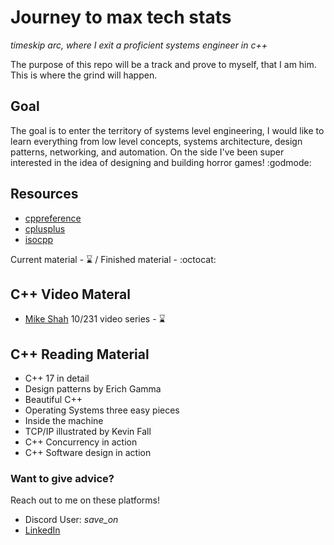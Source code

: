 # Journey to max tech stats
*timeskip arc, where I exit a proficient systems engineer in c++*

The purpose of this repo will be a track and prove to myself, that I am him. This is where the grind will happen.

## Goal
The goal is to enter the territory of systems level engineering, I would like to learn everything from low level concepts,
systems architecture, design patterns, networking, and automation. On the side I've been super interested in the idea of 
designing and building horror games! :godmode:

## Resources
* [cppreference](www.cppreference.com)
* [cplusplus](www.cplusplus.com)
* [isocpp](www.isocpp.org)

Current material - :hourglass: / Finished material - :octocat:
## C++ Video Materal
* [Mike Shah](https://www.youtube.com/watch?v=LGOgNqkRMs0&list=PLvv0ScY6vfd8j-tlhYVPYgiIyXduu6m-L) 10/231 video series - :hourglass:

## C++ Reading Material 
* C++ 17 in detail
* Design patterns by Erich Gamma
* Beautiful C++
* Operating Systems three easy pieces
* Inside the machine
* TCP/IP illustrated by Kevin Fall
* C++ Concurrency in action
* C++ Software design in action

### Want to give advice?
Reach out to me on these platforms!
* Discord User: *save_on*
* [LinkedIn](https://www.linkedin.com/in/sayvon-edmondson/)
